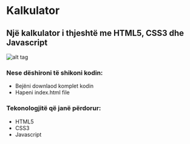 # Kalkulator
## Një kalkulator i thjeshtë me HTML5, CSS3 dhe Javascript
![alt tag](https://www.bing.com/images/search?view=detailV2&insightstoken=bcid_RL-I9QN6118B7 "Description goes here")


### Nese dëshironi të shikoni kodin:
- Bejëni downlaod komplet kodin
- Hapeni index.html file

### Tekonologjitë që janë përdorur:
- HTML5
- CSS3
- Javascript
